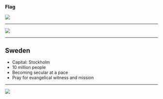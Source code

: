 ### Flag

![](https://upload.wikimedia.org/wikipedia/en/4/4c/Flag_of_Sweden.svg)

---

![](https://upload.wikimedia.org/wikipedia/commons/c/c2/EU-Sweden_%28orthographic_projection%29.svg)

---

## Sweden

-   Capital: Stockholm
-   10 million people
-   Becoming secular at a pace
-   Pray for evangelical witness and mission

---

![](https://player.vimeo.com/video/38925800)
